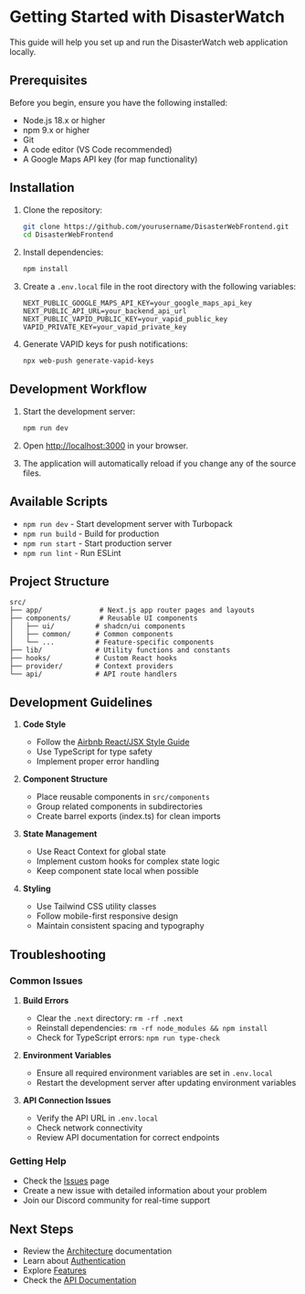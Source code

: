 # Getting Started with DisasterWatch

This guide will help you set up and run the DisasterWatch web application locally.

## Prerequisites

Before you begin, ensure you have the following installed:
- Node.js 18.x or higher
- npm 9.x or higher
- Git
- A code editor (VS Code recommended)
- A Google Maps API key (for map functionality)

## Installation

1. Clone the repository:
   ```bash
   git clone https://github.com/yourusername/DisasterWebFrontend.git
   cd DisasterWebFrontend
   ```

2. Install dependencies:
   ```bash
   npm install
   ```

3. Create a `.env.local` file in the root directory with the following variables:
   ```
   NEXT_PUBLIC_GOOGLE_MAPS_API_KEY=your_google_maps_api_key
   NEXT_PUBLIC_API_URL=your_backend_api_url
   NEXT_PUBLIC_VAPID_PUBLIC_KEY=your_vapid_public_key
   VAPID_PRIVATE_KEY=your_vapid_private_key
   ```

4. Generate VAPID keys for push notifications:
   ```bash
   npx web-push generate-vapid-keys
   ```

## Development Workflow

1. Start the development server:
   ```bash
   npm run dev
   ```

2. Open [http://localhost:3000](http://localhost:3000) in your browser.

3. The application will automatically reload if you change any of the source files.

## Available Scripts

- `npm run dev` - Start development server with Turbopack
- `npm run build` - Build for production
- `npm run start` - Start production server
- `npm run lint` - Run ESLint

## Project Structure

```
src/
├── app/              # Next.js app router pages and layouts
├── components/       # Reusable UI components
│   ├── ui/          # shadcn/ui components
│   ├── common/      # Common components
│   └── ...          # Feature-specific components
├── lib/             # Utility functions and constants
├── hooks/           # Custom React hooks
├── provider/        # Context providers
└── api/             # API route handlers
```

## Development Guidelines

1. **Code Style**
   - Follow the [Airbnb React/JSX Style Guide](https://github.com/airbnb/javascript/tree/master/react)
   - Use TypeScript for type safety
   - Implement proper error handling

2. **Component Structure**
   - Place reusable components in `src/components`
   - Group related components in subdirectories
   - Create barrel exports (index.ts) for clean imports

3. **State Management**
   - Use React Context for global state
   - Implement custom hooks for complex state logic
   - Keep component state local when possible

4. **Styling**
   - Use Tailwind CSS utility classes
   - Follow mobile-first responsive design
   - Maintain consistent spacing and typography

## Troubleshooting

### Common Issues

1. **Build Errors**
   - Clear the `.next` directory: `rm -rf .next`
   - Reinstall dependencies: `rm -rf node_modules && npm install`
   - Check for TypeScript errors: `npm run type-check`

2. **Environment Variables**
   - Ensure all required environment variables are set in `.env.local`
   - Restart the development server after updating environment variables

3. **API Connection Issues**
   - Verify the API URL in `.env.local`
   - Check network connectivity
   - Review API documentation for correct endpoints

### Getting Help

- Check the [Issues](https://github.com/yourusername/DisasterWebFrontend/issues) page
- Create a new issue with detailed information about your problem
- Join our Discord community for real-time support

## Next Steps

- Review the [Architecture](./architecture.md) documentation
- Learn about [Authentication](./authentication.md)
- Explore [Features](./features.md)
- Check the [API Documentation](./api/README.md) 